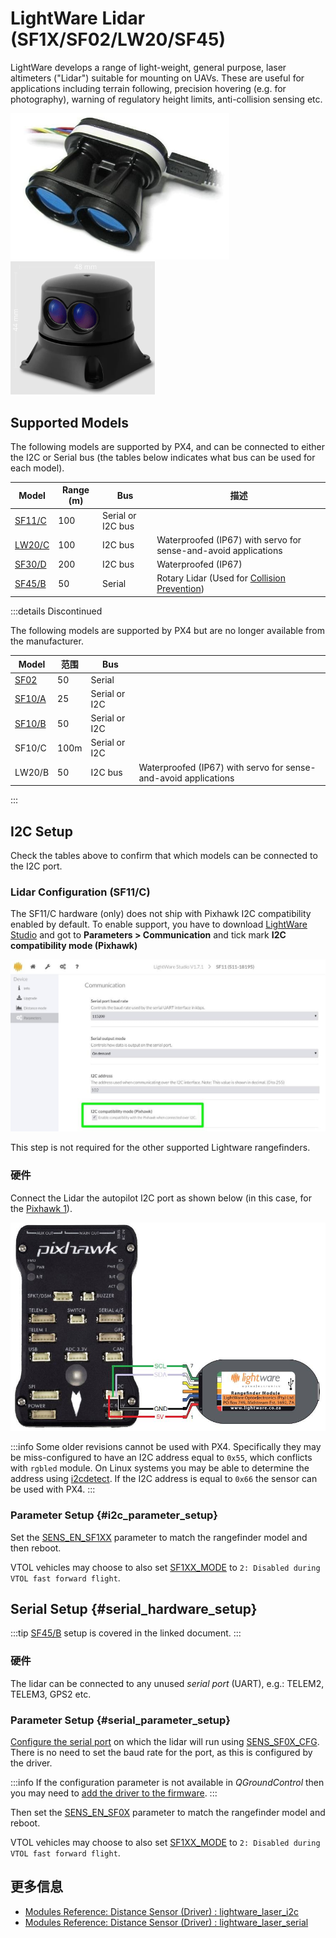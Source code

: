 # LightWare Lidar (SF1X/SF02/LW20/SF45)

LightWare develops a range of light-weight, general purpose, laser altimeters ("Lidar") suitable for mounting on UAVs.
These are useful for applications including terrain following, precision hovering (e.g. for photography), warning of regulatory height limits, anti-collision sensing etc.

<img src="../../assets/hardware/sensors/lidar_lightware/sf11c_120_m.jpg" width="350px" alt="LightWare SF11/C Lidar"/>![LightWare SF45 rotating Lidar](../../assets/hardware/sensors/lidar_lightware/sf45.png)

## Supported Models

The following models are supported by PX4, and can be connected to either the I2C or Serial bus (the tables below indicates what bus can be used for each model).

| Model                                                   | Range (m) | Bus               | 描述                                                                                                            |
| ------------------------------------------------------- | ---------------------------- | ----------------- | ------------------------------------------------------------------------------------------------------------- |
| [SF11/C](https://lightwarelidar.com/shop/sf11-c-100-m/) | 100                          | Serial or I2C bus |                                                                                                               |
| [LW20/C](https://lightware.co.za/products/lw20-c-100-m) | 100                          | I2C bus           | Waterproofed (IP67) with servo for sense-and-avoid applications                            |
| [SF30/D](https://lightwarelidar.com/shop/sf30-d-200-m/) | 200                          | I2C bus           | Waterproofed (IP67)                                                                        |
| [SF45/B](../sensor/sf45_rotating_lidar.md)              | 50                           | Serial            | Rotary Lidar (Used for [Collision Prevention](../computer_vision/collision_prevention.md)) |

:::details
Discontinued

The following models are supported by PX4 but are no longer available from the manufacturer.

| Model                                                                                               | 范围   | Bus           |                                                                                    |
| --------------------------------------------------------------------------------------------------- | ---- | ------------- | ---------------------------------------------------------------------------------- |
| [SF02](https://documents.lightware.co.za/SF02%20-%20Laser%20Rangefinder%20Manual%20-%20Rev%208.pdf) | 50   | Serial        |                                                                                    |
| [SF10/A](https://documents.lightware.co.za/SF10%20-%20Laser%20Altimeter%20Manual%20-%20Rev%206.pdf) | 25   | Serial or I2C |                                                                                    |
| [SF10/B](https://documents.lightware.co.za/SF10%20-%20Laser%20Altimeter%20Manual%20-%20Rev%206.pdf) | 50   | Serial or I2C |                                                                                    |
| SF10/C                                                                                              | 100m | Serial or I2C |                                                                                    |
| LW20/B                                                                                              | 50   | I2C bus       | Waterproofed (IP67) with servo for sense-and-avoid applications |

:::

## I2C Setup

Check the tables above to confirm that which models can be connected to the I2C port.

### Lidar Configuration (SF11/C)

The SF11/C hardware (only) does not ship with Pixhawk I2C compatibility enabled by default.
To enable support, you have to download [LightWare Studio](https://lightwarelidar.com/pages/lightware-studio) and got to **Parameters > Communication** and tick mark **I2C compatibility mode (Pixhawk)**

![LightWare SF11/C Lidar-I2C Config](../../assets/hardware/sensors/lidar_lightware/lightware_studio_i2c_config.jpg)

This step is not required for the other supported Lightware rangefinders.

### 硬件

Connect the Lidar the autopilot I2C port as shown below (in this case, for the [Pixhawk 1](../flight_controller/mro_pixhawk.md)).

![SF1XX LIDAR to I2C connection](../../assets/hardware/sensors/lidar_lightware/sf1xx_i2c.jpg)

:::info
Some older revisions cannot be used with PX4.
Specifically they may be miss-configured to have an I2C address equal to `0x55`, which conflicts with `rgbled` module.
On Linux systems you may be able to determine the address using [i2cdetect](https://linux.die.net/man/8/i2cdetect).
If the I2C address is equal to `0x66` the sensor can be used with PX4.
:::

### Parameter Setup {#i2c_parameter_setup}

Set the [SENS_EN_SF1XX](../advanced_config/parameter_reference.md#SENS_EN_SF1XX) parameter to match the rangefinder model and then reboot.

VTOL vehicles may choose to also set [SF1XX_MODE](../advanced_config/parameter_reference.md#SF1XX_MODE) to `2: Disabled during VTOL fast forward flight`.

## Serial Setup {#serial_hardware_setup}

:::tip
[SF45/B](../sensor/sf45_rotating_lidar.md) setup is covered in the linked document.
:::

### 硬件

The lidar can be connected to any unused _serial port_ (UART), e.g.: TELEM2, TELEM3, GPS2 etc.

<!-- Would be good to show serial setup! -->

### Parameter Setup {#serial_parameter_setup}

[Configure the serial port](../peripherals/serial_configuration.md) on which the lidar will run using [SENS_SF0X_CFG](../advanced_config/parameter_reference.md#SENS_SF0X_CFG).
There is no need to set the baud rate for the port, as this is configured by the driver.

:::info
If the configuration parameter is not available in _QGroundControl_ then you may need to [add the driver to the firmware](../peripherals/serial_configuration.md#parameter_not_in_firmware).
:::

Then set the [SENS_EN_SF0X](../advanced_config/parameter_reference.md#SENS_EN_SF0X) parameter to match the rangefinder model and reboot.

VTOL vehicles may choose to also set [SF1XX_MODE](../advanced_config/parameter_reference.md#SF1XX_MODE) to `2: Disabled during VTOL fast forward flight`.

## 更多信息

- [Modules Reference: Distance Sensor (Driver) : lightware_laser_i2c](../modules/modules_driver_distance_sensor.md#lightware-laser-i2c)
- [Modules Reference: Distance Sensor (Driver) : lightware_laser_serial](../modules/modules_driver_distance_sensor.md#lightware-laser-serial)
